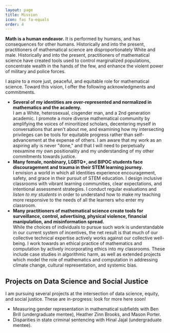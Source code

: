 ```yaml
---
layout: page
title: Mission
icon: fas fa-equals
order: 4
---
```




**Math is a human endeavor.** It is performed by humans, and has consequences for other humans. Historically and into the present, practitioners of mathematical science are disproportionately White and male. Historically and into the present, practitioners of mathematical science have created tools used to control marginalized populations, concentrate wealth in the hands of the few, and enhance the violent power of military and police forces. 

I aspire to a more just, peaceful, and equitable role for mathematical science.  Toward this vision, I offer the following acknowledgments and commitments. 

- **Several of my identities are over-represented and normalized in mathematics and the academy.** <br>
I am a White, heterosexual, cisgender man, and a 2nd generation academic. I promote a more diverse mathematical community by amplifying the voices of minoritized scholars, decentering myself in conversations that aren't about me, and examining how my intersecting privileges can be tools for equitable progress rather than self-advancement at the expense of others. I am aware that my work as an aspiring ally is never "done," and that I will need to perpetually reexamine my own positionality and my understanding of my other commitments towards justice. 
- **Many female, nonbinary, LGBTQ+, and BIPOC students face discouragement and trauma in their STEM learning journey.** <br>
I envision a world in which all identities experience encouragement, safety, and grace in their pursuit of STEM education. I design inclusive classrooms with vibrant learning communities, clear expectations, and intentional assessment strategies. I conduct regular evaluations and *listen to my students* in order to understand how to make my teaching more responsive to the needs of all the learners who enter my classroom. 
- **Many practitioners of mathematical science create tools for surveillance, control, advertising, physical violence, financial manipulation, and misinformation spread.** <br>
While the choices of individuals to pursue such work is understandable in our current system of incentives, the net result is that much of our collective technical expertise actively works against our collective well-being. I work towards an ethical practice of mathematics and computation by actively incorporating ethics into my classrooms. These include case studies in algorithmic harm, as well as extended projects which model the role of mathematics and computation in addressing climate change, cultural representation, and systemic bias. 

## Projects on Data Science and Social Justice

I am pursuing several projects at the intersection of data science, equity, and social justice. These are in-progress: look for more here soon! 

- Measuring gender representation in mathematical subfields with Ben Brill (undergraduate mentee), Heather Zinn Brooks, and Mason Porter. 
- Disparities in state criminal sentencing with Hinal Jajal (undergraduate mentee).  

